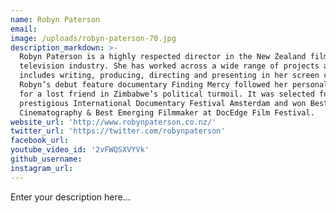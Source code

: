 ```yaml
---
name: Robyn Paterson
email:
image: /uploads/robyn-paterson-70.jpg
description_markdown: >-
  Robyn Paterson is a highly respected director in the New Zealand film and
  television industry. She has worked across a wide range of projects and
  includes writing, producing, directing and presenting in her screen credits.
  Robyn’s debut feature documentary Finding Mercy followed her personal search
  for a lost friend in Zimbabwe’s political turmoil. It was selected for the
  prestigious International Documentary Festival Amsterdam and won Best
  Cinematography & Best Emerging Filmmaker at DocEdge Film Festival.
website_url: 'http://www.robynpaterson.co.nz/'
twitter_url: 'https://twitter.com/robynpaterson'
facebook_url:
youtube_video_id: '2vFWQSXVYVk'
github_username:
instagram_url:
---
```


Enter your description here...
